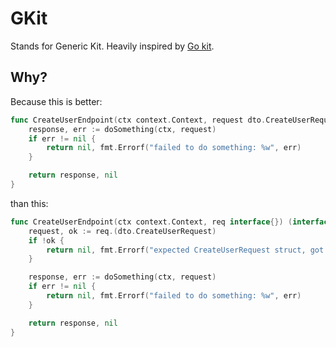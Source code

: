 # GKit

Stands for Generic Kit. Heavily inspired by [Go kit](https://github.com/go-kit/kit).

## Why?

Because this is better:

```go
func CreateUserEndpoint(ctx context.Context, request dto.CreateUserRequest) (dto.CreateUserResponse, error) {
	response, err := doSomething(ctx, request)
	if err != nil {
		return nil, fmt.Errorf("failed to do something: %w", err)
	}

	return response, nil
}

```

than this:

```go
func CreateUserEndpoint(ctx context.Context, req interface{}) (interface{}, error) {
	request, ok := req.(dto.CreateUserRequest)
	if !ok {
		return nil, fmt.Errorf("expected CreateUserRequest struct, got %+v", req)
	}

	response, err := doSomething(ctx, request)
	if err != nil {
		return nil, fmt.Errorf("failed to do something: %w", err)
	}

	return response, nil
}
```
